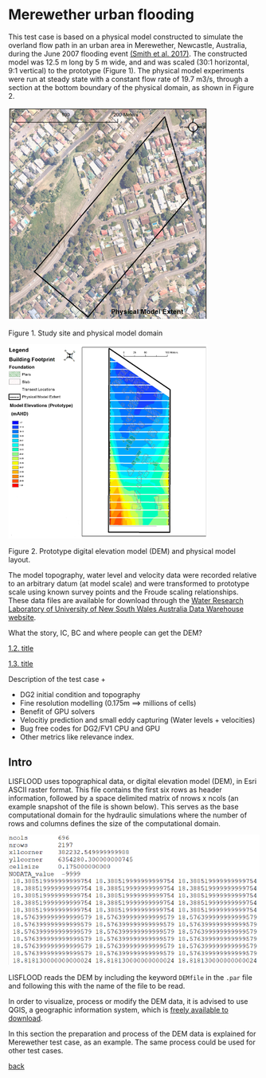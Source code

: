
# Merewether urban flooding
This test case is based on a physical model constructed to simulate the overland flow path in an urban area in Merewether, Newcastle, Australia, during the June 2007 flooding event [(Smith et al. 2017)](https://www.tandfonline.com/doi/abs/10.1080/15715124.2016.1193510). The constructed model was 12.5 m long by 5 m wide, and and was scaled (30:1 horizontal, 9:1 vertical) to the prototype (Figure 1). The physical model experiments were run at steady state with a constant flow rate of 19.7 m3/s, through a section at the bottom boundary of the physical domain, as shown in Figure 2.

<img src="https://github.com/ci1xgk/Fellowship_Webpage/blob/master/Figures/mer1.png" width="400" /><figcaption>Figure 1. Study site and physical model domain</figcaption>

<img src="https://github.com/ci1xgk/Fellowship_Webpage/blob/master/Figures/mer2.png" width="400" /><figcaption>Figure 2. Prototype digital elevation model (DEM) and physical model layout.</figcaption>

The model topography, water level and velocity data were recorded relative to an arbitrary datum (at model scale) and were transformed to prototype scale using known survey points and the Froude scaling relationships. These data files are available for download through the [Water Research Laboratory of University of New South Wales Australia Data Warehouse website](http://datawarehouse.wrl.unsw.edu.au/newcastlefloodmodel/).

What the story, IC, BC and where people can get the DEM?

[1.2. title]()

[1.3. title]()


Description of the test case + 

- DG2 initial condition and topography 
- Fine resolution modelling (0.175m ==> millions of cells)
- Benefit of GPU solvers 
- Velocitiy prediction and small eddy capturing (Water levels + velocities)
- Bug free codes for DG2/FV1 CPU and GPU 
- Other metrics like relevance index.



## Intro
LISFLOOD uses topographical data, or digital elevation model (DEM), in Esri ASCII raster format. This file contains the first six rows as header information, followed by a space delimited matrix of nrows x ncols (an example snapshot of the file is shown below). This serves as the base computational domain for the hydraulic simulations where the number of rows and columns defines the size of the computational domain.

![View of a DEM raster file](https://github.com/ci1xgk/Fellowship_Webpage/blob/master/Figures/mesh1.PNG)

LISFLOOD reads the DEM by including the keyword `DEMfile` in the `.par` file and following this with the name of the file to be read. 

In order to visualize, process or modify the DEM data, it is advised to use QGIS, a geographic information system, which is [freely available to download](https://www.qgis.org/en/site/forusers/download.html). 

In this section the preparation and process of the DEM data is explained for Merewether test case, as an example. The same process could be used for other test cases.









[back](https://www.seamlesswave.com/LISFLOOD8.0.html)
